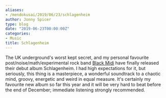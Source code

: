 ```yaml
---
aliases:
- /mendokusai/2019/06/23/schlagenheim
author: Jonny Spicer
type: blog
date: "2019-06-23T00:00:00Z"
categories:
- Music
title: Schlagenheim
---
```

The UK underground's worst kept secret, and my personal favourite post/noise/math/experimental rock band [Black Midi](/blog/black-midi) have
finally released their debut album Schlagenheim. I had high expectations for it, but seriously, this thing is a masterpiece, a wonderful soundtrack to a chaotic
mind, groovy, energetic and weird in equal measure. It's certainly my favourite new album so far this year and it will be very hard to beat before the end of December; immediate
listening strongly recommended.
